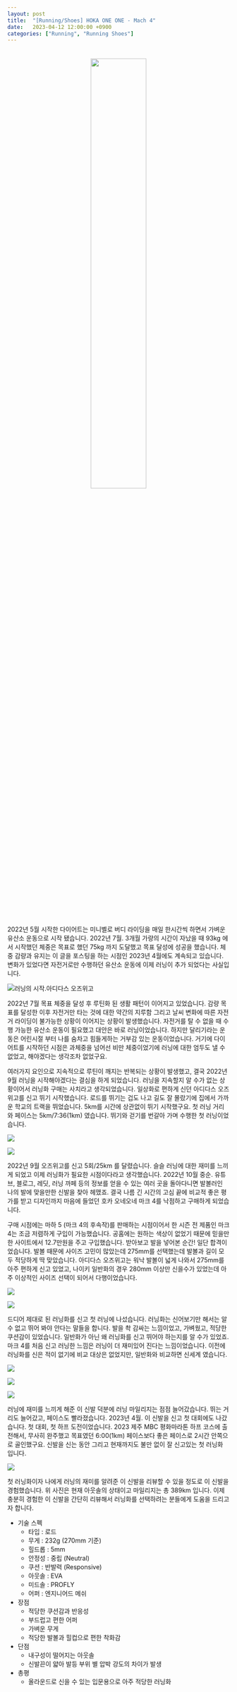```yaml
---
layout: post
title:  "[Running/Shoes] HOKA ONE ONE - Mach 4"
date:   2023-04-12 12:00:00 +0900
categories: ["Running", "Running Shoes"]
---
```

<p style="text-align: center; padding-top: 20px;">
	<img src="https://img1.daumcdn.net/thumb/R1280x0/?scode=mtistory2&fname=https%3A%2F%2Fblog.kakaocdn.net%2Fdn%2FIXres%2Fbtr9DI4yXEG%2FxUkjA8XGDAmbjnVd9mxZ4k%2Fimg.png" width="50%">
</p>



2022년 5월 시작한 다이어트는 미니벨로 버디 라이딩을 매일 한시간씩 하면서 가벼운 유산소 운동으로 시작 됐습니다.
2022년 7월. 3개월 가량의 시간이 자났을 때 93kg 에서 시작했던 체중은 목표로 했던 75kg 까지 도달했고 목표 달성에 성공을 했습니다.
체중 감량과 유지는 이 글을 포스팅을 하는 시점인 2023년 4월에도 계속되고 있습니다.
변화가 있었다면 자전거로만 수행하던 유산소 운동에 이제 러닝이 추가 되었다는 사실입니다.



![러닝의 시작.아디다스 오즈위고](https://img1.daumcdn.net/thumb/R1280x0/?scode=mtistory2&fname=https%3A%2F%2Fblog.kakaocdn.net%2Fdn%2Fcs6twR%2Fbtr9NmzzyvD%2Flwsm6KgsRpL2hE6ALHskW0%2Fimg.png)



2022년 7월 목표 체중을 달성 후 루틴화 된 생활 패턴이 이어지고 있었습니다. 감량 목표를 달성한 이후 자전거만 타는 것에 대한 약간의 지루함
그리고 날씨 변화에 따른 자전거 라이딩이 불가능한 상황이 이어지는 상황이 발생했습니다. 자전거를 탈 수 없을 때 수행 가능한 유산소 운동이 필요했고
대안은 바로 러닝이었습니다. 하지만 달리기라는 운동은 어린시절 부터 나를 숨차고 힘들게하는 거부감 있는 운동이었습니다.
거기에 다이어트를 시작하던 시점은 과체중을 넘어선 비만 체중이었기에 러닝에 대한 엄두도 낼 수 없었고, 해야겠다는 생각조차 없었구요.



여러가지 요인으로 지속적으로 루틴이 깨지는 반복되는 상황이 발생했고, 결국 2022년 9월 러닝을 시작해야겠다는 결심을 하게 되었습니다.
러닝을 지속할지 알 수가 없는 상황이어서 러닝화 구매는 사치라고 생각되었습니다. 일상화로 편하게 신던 아디다스 오즈위고를 신고 뛰기 시작했습니다.
로드를 뛰기는 겁도 나고 길도 잘 몰랐기에 집에서 가까운 학교의 트랙을 뛰었습니다. 5km를 시간에 상관없이 뛰기 시작했구요.
첫 러닝 거리와 페이스는 5km/7:36(1km) 였습니다. 뛰기와 걷기를 번갈아 가며 수행한 첫 러닝이었습니다.



![](https://img1.daumcdn.net/thumb/R1280x0/?scode=mtistory2&fname=https%3A%2F%2Fblog.kakaocdn.net%2Fdn%2FuwkHY%2Fbtr9DHR5YtU%2FYqRW7zfT7LZIs8QKMSeKBk%2Fimg.png)

![](https://img1.daumcdn.net/thumb/R1280x0/?scode=mtistory2&fname=https%3A%2F%2Fblog.kakaocdn.net%2Fdn%2FIXres%2Fbtr9DI4yXEG%2FxUkjA8XGDAmbjnVd9mxZ4k%2Fimg.png)



2022년 9월 오즈위고를 신고 5회/25km 를 달렸습니다. 슬슬 러닝에 대한 재미를 느끼게 되었고 이제 러닝화가 필요한 시점이다라고 생각했습니다.
2022년 10월 중순. 유튜브, 블로그, 레딧, 러닝 까페 등의 정보를 얻을 수 있는 여러 곳을 돌아다니면 발볼러인 나의 발에 맞을만한 신발을 찾아 헤맸죠.
결국 나름 긴 시간의 고심 끝에 비교적 좋은 평가를 받고 디자인까지 마음에 들었던 호카 오네오네 마크 4를 낙점하고 구매하게 되었습니다.



구매 시점에는 마하 5 (마크 4의 후속작)를 판매하는 시점이어서 한 시즌 전 제품인 마크 4는 조금 저렴하게 구입이 가능했습니다.
공홈에는 원하는 색상이 없었기 때문에 믿을만한 사이트에서 12.7만원을 주고 구입했습니다. 받아보고 발을 넣어본 순간! 일단 합격이었습니다.
발볼 때문에 사이즈 고민이 많았는데 275mm를 선택했는데 발볼과 길이 모두 적당하게 딱 맞았습니다. 아디다스 오즈위고는 워낙 발볼이 넓게 나와서
275mm를 아주 편하게 신고 있었고, 나이키 일반화의 경우 280mm 이상만 신을수가 있었는데 아주 이상적인 사이즈 선택이 되어서 다행이었습니다.



![](https://img1.daumcdn.net/thumb/R1280x0/?scode=mtistory2&fname=https%3A%2F%2Fblog.kakaocdn.net%2Fdn%2FLLUqu%2Fbtr9MokbuiW%2FXAIFeWV5DKkEeSeQIGZXR0%2Fimg.png)

![](https://img1.daumcdn.net/thumb/R1280x0/?scode=mtistory2&fname=https%3A%2F%2Fblog.kakaocdn.net%2Fdn%2FbMozlE%2Fbtr9CIqeEqm%2FMquhdz0OmE9tceNrKUd4d1%2Fimg.png)



드디어 제대로 된 러닝화를 신고 첫 러닝에 나섰습니다. 러닝화는 신어보기만 해서는 알 수 없고 뛰어 봐야 안다는 말들을 합니다.
발을 촥 감싸는 느낌이었고, 가벼웠고, 적당한 쿠션감이 있었습니다. 일반화가 아닌 왜 러닝화를 신고 뛰어야 하는지를 알 수가 있었죠.
마크 4를 처음 신고 러닝한 느낌은 러닝이 더 재미있어 진다는 느낌이었습니다. 이전에 러닝화를 신은 적이 없기에 비교 대상은 없었지만,
일반화와 비교하면 신세계 였습니다.



![](https://img1.daumcdn.net/thumb/R1280x0/?scode=mtistory2&fname=https%3A%2F%2Fblog.kakaocdn.net%2Fdn%2Fowmo9%2Fbtr9GaT4f3d%2Fqj0bbP7D6u4C15KkmJ3Fh0%2Fimg.png)

![](https://img1.daumcdn.net/thumb/R1280x0/?scode=mtistory2&fname=https%3A%2F%2Fblog.kakaocdn.net%2Fdn%2F6a70Q%2Fbtr9MoqTzQC%2F5mMKffAm0fZs9q1WmOtsl1%2Fimg.png)

![](https://img1.daumcdn.net/thumb/R1280x0/?scode=mtistory2&fname=https%3A%2F%2Fblog.kakaocdn.net%2Fdn%2FbZqIzt%2Fbtr9AZF0cWc%2FQvwicaOGRdg4nRLlSAlrKk%2Fimg.png)



러닝에 재미를 느끼게 해준 이 신발 덕분에 러닝 마일리지는 점점 늘어갔습니다. 뛰는 거리도 늘어갔고, 페이스도 빨라졌습니다.
2023년 4월. 이 신발을 신고 첫 대회에도 나갔습니다. 첫 대회, 첫 하프 도전이었습니다. 2023 제주 MBC 평화마라톤 하프 코스에 출전해서,
무사히 완주했고 목표였던 6:00(1km) 페이스보다 좋은 페이스로 2시간 안쪽으로 골인했구요. 신발을 신는 동안 그리고 현재까지도
불만 없이 잘 신고있는 첫 러닝화 입니다.


![](https://img1.daumcdn.net/thumb/R1280x0/?scode=mtistory2&fname=https%3A%2F%2Fblog.kakaocdn.net%2Fdn%2FcSOKXY%2Fbtr9Nhd0bns%2FH1l6HbTCJWOwYTKqLzicn0%2Fimg.png)



첫 러닝화이자 나에게 러닝의 재미를 알려준 이 신발을 리뷰할 수 있을 정도로 이 신발을 경험했습니다. 위 사진은 현재 아웃솔의 상태이고
마일리지는 총 389km 입니다. 이제 충분히 경험한 이 신발을 간단히 리뷰해서 러닝화를 선택하려는 분들에게 도움을 드리고자 합니다.



- 기술 스펙
	- 타입 : 로드
	- 무게 : 232g (270mm 기준)
	- 힐드롭 : 5mm
	- 안정성 : 중립 (Neutral)
	- 쿠션 : 반발력 (Responsive)
	- 아웃솔 : EVA
	- 미드솔 : PROFLY
	- 어퍼 : 엔지니어드 메쉬
- 장점
  - 적당한 쿠션감과 반응성
  - 부드럽고 편한 어퍼
  - 가벼운 무게
  - 적당한 발볼과 힐컵으로 편한 착화감
- 단점
  - 내구성이 떨어지는 아웃솔
  - 신발끈이 얇아 발등 부위 별 압박 강도의 차이가 발생
- 총평
	- 올라운드로 신을 수 있는 입문용으로 아주 적당한 러닝화
